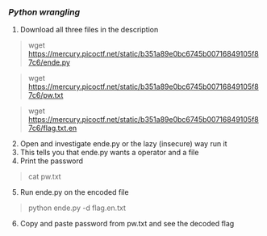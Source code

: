 ### *Python wrangling*
1. Download all three files in the description 
> wget https://mercury.picoctf.net/static/b351a89e0bc6745b00716849105f87c6/ende.py

> wget https://mercury.picoctf.net/static/b351a89e0bc6745b00716849105f87c6/pw.txt

> wget https://mercury.picoctf.net/static/b351a89e0bc6745b00716849105f87c6/flag.txt.en

2. Open and investigate ende.py or the lazy (insecure) way run it
3. This tells you that ende.py wants a operator and a file
4. Print the password
> cat pw.txt
5. Run ende.py on the encoded file
> python ende.py -d flag.en.txt
6. Copy and paste password from pw.txt and see the decoded flag
